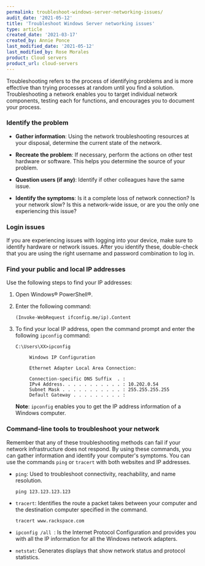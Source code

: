 ```yaml
---
permalink: troubleshoot-windows-server-networking-issues/
audit_date: '2021-05-12'
title: 'Troubleshoot Windows Server networking issues'
type: article
created_date: '2021-03-17'
created_by: Annie Ponce
last_modified_date: '2021-05-12'
last_modified_by: Rose Morales
product: Cloud servers
product_url: cloud-servers
---
```


Troubleshooting refers to the process of identifying problems and is more
effective than trying processes at random until you find a solution.
Troubleshooting a network enables you to target individual network components,
testing each for functions, and encourages you to document your process.

### Identify the problem

- **Gather information**: Using the network troubleshooting resources at your
   disposal, determine the current state of the network.

- **Recreate the problem**: If necessary, perform the actions on other test
   hardware or software. This helps you determine the source of your
   problem.

- **Question users (if any)**: Identify if other colleagues have the same issue.

- **Identify the symptoms**: Is it a complete loss of network connection? Is your
   network slow? Is this a network-wide issue, or are you the only one
   experiencing this issue?

### Login issues

If you are experiencing issues with logging into your device, make sure to
identify hardware or network issues. After you identify these, double-check
that you are using the right username and password combination to log in.

### Find your public and local IP addresses

Use the following steps to find your IP addresses:

1. Open Windows&reg; PowerShell&reg;.

2. Enter the following command:

       (Invoke-WebRequest ifconfig.me/ip).Content

3. To find your local IP address, open the command prompt and enter the following
   `ipconfig` command:

       C:\Users\XX>ipconfig

            Windows IP Configuration

            Ethernet Adapter Local Area Connection:

            Connection-specific DNS Suffix  . :
            IPv4 Address. . . . . . . . . . . : 10.202.0.54
            Subnet Mask . . . . . . . . . . . : 255.255.255.255
            Default Gateway . . . . . . . . . :

      **Note**: `ipconfig` enables you to get the IP address information of a Windows computer.

### Command-line tools to troubleshoot your network

Remember that any of these troubleshooting methods can fail if your network
infrastructure does not respond. By using these commands, you can
gather information and identify your computer's symptoms. You can use the commands
`ping` or `tracert` with both websites and IP addresses.

* `ping`: Used to troubleshoot connectivity, reachability, and name resolution.

      ping 123.123.123.123

* `tracert`: Identifies the route a packet takes between your computer and the
  destination computer specified in the command.

      tracert www.rackspace.com

* `ipconfig /all `: Is the Internet Protocol Configuration and provides you
  with all the IP information for all the Windows network adapters.

* `netstat`: Generates displays that show network status and protocol statistics.
